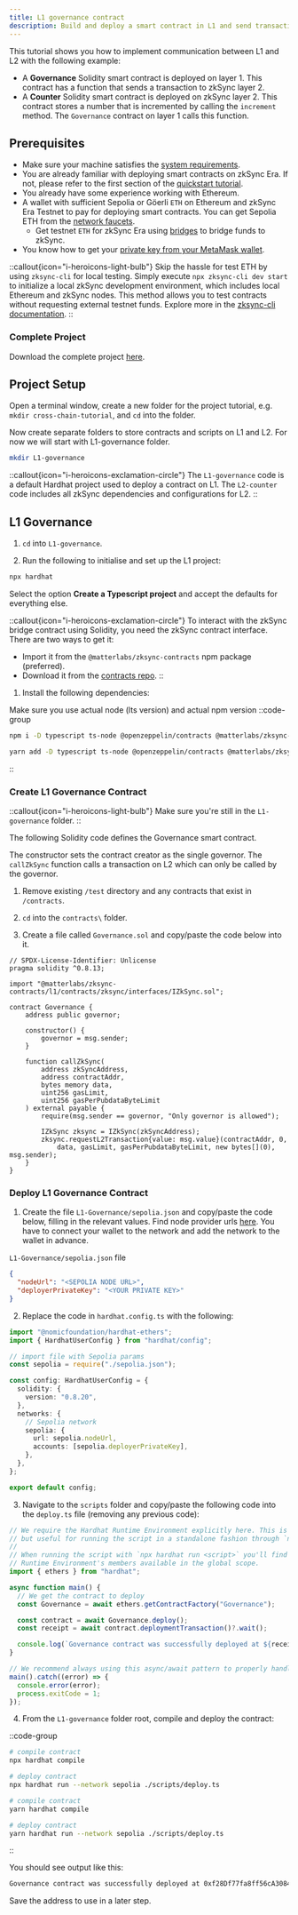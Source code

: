 ```yaml
---
title: L1 governance contract
description: Build and deploy a smart contract in L1 and send transactions that update the state of a contract in ZKsync.
---
```


This tutorial shows you how to implement communication between L1 and L2 with the following example:

- A **Governance** Solidity smart contract is deployed on layer 1. This contract has a function that sends a transaction to zkSync layer 2.
- A **Counter** Solidity smart contract is deployed on zkSync layer 2. This contract stores a number that is incremented by calling the `increment` method. The `Governance` contract on layer 1 calls this function.

## Prerequisites

- Make sure your machine satisfies the [system requirements](https://github.com/matter-labs/era-compiler-solidity/tree/main#system-requirements).
- You are already familiar with deploying smart contracts on zkSync Era. If not, please refer to the first section of the [quickstart tutorial](../../quick-start/hello-world.md).
- You already have some experience working with Ethereum.
- A wallet with sufficient Sepolia or Göerli `ETH` on Ethereum and zkSync Era Testnet to pay for deploying smart contracts. You can get Sepolia ETH from the [network faucets](../../tooling/network-faucets.md).
  - Get testnet `ETH` for zkSync Era using [bridges](https://zksync.io/explore#bridges) to bridge funds to zkSync.
- You know how to get your [private key from your MetaMask wallet](https://support.metamask.io/hc/en-us/articles/360015289632-How-to-export-an-account-s-private-key).

::callout{icon="i-heroicons-light-bulb"}
Skip the hassle for test ETH by using `zksync-cli` for local testing. Simply execute `npx zksync-cli dev start` to initialize a local zkSync development environment, which includes local Ethereum and zkSync nodes. This method allows you to test contracts without requesting external testnet funds. Explore more in the [zksync-cli documentation](../../tooling/zksync-cli/getting-started.md).
::

### Complete Project

Download the complete project [here](https://github.com/matter-labs/tutorials/tree/main/cross-chain).

## Project Setup

Open a terminal window, create a new folder for the project tutorial, e.g. `mkdir cross-chain-tutorial`, and `cd` into the folder.

Now create separate folders to store contracts and scripts on L1 and L2. For now we will start with L1-governance folder.

```sh
mkdir L1-governance
```

::callout{icon="i-heroicons-exclamation-circle"}
The `L1-governance` code is a default Hardhat project used to deploy a contract on L1.
The `L2-counter` code includes all zkSync dependencies and configurations for L2.
::

## L1 Governance

1. `cd` into `L1-governance`.

2. Run the following to initialise and set up the L1 project:

```sh
npx hardhat
```

Select the option **Create a Typescript project** and accept the defaults for everything else.

::callout{icon="i-heroicons-exclamation-circle"}
To interact with the zkSync bridge contract using Solidity, you need the zkSync contract interface. There are two ways to get it:

- Import it from the `@matterlabs/zksync-contracts` npm package (preferred).
- Download it from the [contracts repo](https://github.com/matter-labs/era-contracts).
::

1. Install the following dependencies:

Make sure you use actual node (lts version) and actual npm version
::code-group
```bash [npm]
npm i -D typescript ts-node @openzeppelin/contracts @matterlabs/zksync-contracts @nomicfoundation/hardhat-ethers @typechain/ethers-v6 @typechain/hardhat typechain ethers
```

```bash [yarn]
yarn add -D typescript ts-node @openzeppelin/contracts @matterlabs/zksync-contracts @nomicfoundation/hardhat-ethers @typechain/ethers-v6 @typechain/hardhat typechain ethers
```

::

### Create L1 Governance Contract

::callout{icon="i-heroicons-light-bulb"}
Make sure you're still in the `L1-governance` folder.
::

The following Solidity code defines the Governance smart contract.

The constructor sets the contract creator as the single governor. The `callZkSync` function calls a transaction on L2 which can only be called by the governor.

1. Remove existing `/test` directory and any contracts that exist in `/contracts`.

2. `cd` into the `contracts\` folder.

3. Create a file called `Governance.sol` and copy/paste the code below into it.

```solidity
// SPDX-License-Identifier: Unlicense
pragma solidity ^0.8.13;

import "@matterlabs/zksync-contracts/l1/contracts/zksync/interfaces/IZkSync.sol";

contract Governance {
    address public governor;

    constructor() {
        governor = msg.sender;
    }

    function callZkSync(
        address zkSyncAddress,
        address contractAddr,
        bytes memory data,
        uint256 gasLimit,
        uint256 gasPerPubdataByteLimit
    ) external payable {
        require(msg.sender == governor, "Only governor is allowed");

        IZkSync zksync = IZkSync(zkSyncAddress);
        zksync.requestL2Transaction{value: msg.value}(contractAddr, 0,
            data, gasLimit, gasPerPubdataByteLimit, new bytes[](0), msg.sender);
    }
}
```

### Deploy L1 Governance Contract

1. Create the file `L1-Governance/sepolia.json` and copy/paste the code below, filling in the relevant values. Find node provider urls [here](https://chainlist.org/chain/11155111). You have to connect your wallet to the network and add the network to the wallet in advance.

`L1-Governance/sepolia.json` file

```json
{
  "nodeUrl": "<SEPOLIA NODE URL>",
  "deployerPrivateKey": "<YOUR PRIVATE KEY>"
}
```

2. Replace the code in `hardhat.config.ts` with the following:

```ts
import "@nomicfoundation/hardhat-ethers";
import { HardhatUserConfig } from "hardhat/config";

// import file with Sepolia params
const sepolia = require("./sepolia.json");

const config: HardhatUserConfig = {
  solidity: {
    version: "0.8.20",
  },
  networks: {
    // Sepolia network
    sepolia: {
      url: sepolia.nodeUrl,
      accounts: [sepolia.deployerPrivateKey],
    },
  },
};

export default config;
```

3. Navigate to the `scripts` folder and copy/paste the following code into the `deploy.ts` file (removing any previous code):

```ts
// We require the Hardhat Runtime Environment explicitly here. This is optional
// but useful for running the script in a standalone fashion through `node <script>`.
//
// When running the script with `npx hardhat run <script>` you'll find the Hardhat
// Runtime Environment's members available in the global scope.
import { ethers } from "hardhat";

async function main() {
  // We get the contract to deploy
  const Governance = await ethers.getContractFactory("Governance");

  const contract = await Governance.deploy();
  const receipt = await contract.deploymentTransaction()?.wait();

  console.log(`Governance contract was successfully deployed at ${receipt?.contractAddress}`);
}

// We recommend always using this async/await pattern to properly handle errors.
main().catch((error) => {
  console.error(error);
  process.exitCode = 1;
});
```

4. From the `L1-governance` folder root, compile and deploy the contract:

::code-group

```sh [npm]
# compile contract
npx hardhat compile

# deploy contract
npx hardhat run --network sepolia ./scripts/deploy.ts
```

```sh [yarn]
# compile contract
yarn hardhat compile

# deploy contract
yarn hardhat run --network sepolia ./scripts/deploy.ts
```
::

You should see output like this:

```sh
Governance contract was successfully deployed at 0xf28Df77fa8ff56cA3084bd11c1CAF5033A7b8C4A
```

Save the address to use in a later step.
